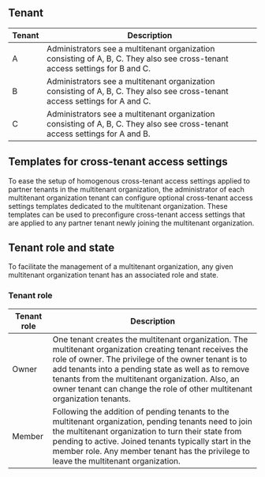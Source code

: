 ## Tenant
| Tenant | Description  |
|--------|--------------|
| A      | Administrators see a multitenant organization consisting of A, B, C. They also see cross-tenant access settings for B and C. |
| B      | Administrators see a multitenant organization consisting of A, B, C. They also see cross-tenant access settings for A and C. |
| C      | Administrators see a multitenant organization consisting of A, B, C. They also see cross-tenant access settings for A and B. |


## Templates for cross-tenant access settings
To ease the setup of homogenous cross-tenant access settings applied to partner tenants in the multitenant organization, the administrator of each multitenant organization tenant can configure optional cross-tenant access settings templates dedicated to the multitenant organization. These templates can be used to preconfigure cross-tenant access settings that are applied to any partner tenant newly joining the multitenant organization.

## Tenant role and state
To facilitate the management of a multitenant organization, any given multitenant organization tenant has an associated role and state.

### Tenant role
| Tenant role | Description  |
|-------------|--------------|
| Owner       | One tenant creates the multitenant organization. The multitenant organization creating tenant receives the role of owner. The privilege of the owner tenant is to add tenants into a pending state as well as to remove tenants from the multitenant organization. Also, an owner tenant can change the role of other multitenant organization tenants. |
| Member      | Following the addition of pending tenants to the multitenant organization, pending tenants need to join the multitenant organization to turn their state from pending to active. Joined tenants typically start in the member role. Any member tenant has the privilege to leave the multitenant organization. |